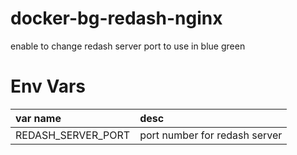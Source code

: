 # docker-bg-redash-nginx

enable to change redash server port to use in blue green

# Env Vars

|var name|desc|
|:---|:---|
|REDASH_SERVER_PORT|port number for redash server|

